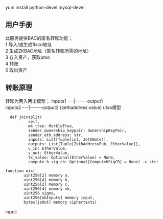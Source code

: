 yum install python-devel mysql-devel
## 用户手册
 此服务提供BAC的匿名转账功能；  
 1 导入/或生成fisco地址  
 2 生成ZKBAC地址（匿名转账所需的地址）  
 3 存入资产，获取utxo  
 4 转账  
 5 取出资产  
 
 ## 转账原理
  转账为两入两出模型；
  inputs1 ---|------output1                     
  inputs2 ---|------output2
   (zethaddress:value) utxo模型
   
  ``` 
    def joinsplit(
            self,
            mk_tree: MerkleTree,
            sender_ownership_keypair: OwnershipKeyPair,
            sender_eth_address: str,
            inputs: List[Tuple[int, ZethNote]],
            outputs: List[Tuple[ZethAddressPub, EtherValue]],
            v_in: EtherValue,
            v_out: EtherValue,
            tx_value: Optional[EtherValue] = None,
            compute_h_sig_cb: Optional[ComputeHSigCB] = None) -> str:      
   ```  
```
function mix(
        uint256[2] memory a,
        uint256[4] memory b,
        uint256[2] memory c,
        uint256[4] memory vk,
        uint256 sigma,
        uint256[nbInputs] memory input,
        bytes[jsOut] memory ciphertexts)     
```
input: 